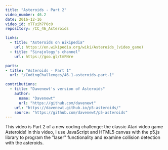 ```yaml
---
title: "Asteroids - Part 2"
video_number: 46.2
date: 2016-12-16
video_id: xTTuih7P0c0
repository: /CC_46_Asteroids

links:
  - title: "Asteroids on Wikipedia"
    url: https://en.wikipedia.org/wiki/Asteroids_(video_game)
  - title: "Sirajology's channel"
    url: https://goo.gl/tmFNre

parts:
- title: "Asteroids - Part 1"
  url: "/CodingChallenges/46.1-asteroids-part-1"

contributions:
  - title: "Davenewt's version of Asteroids"
    author:
      name: "Davenewt"
      url: "https://github.com/davenewt"
    url: "https://davenewt.github.io/p5-asteroids/"
    source: "https://github.com/davenewt/p5-asteroids"
---
```


This video is Part 2 of a new coding challenge: the classic Atari video game Asteroids!
In this video, I use JavaScript and HTML5 canvas with the p5.js library to program the "laser" functionality and examine collision detection with the asteroids.
